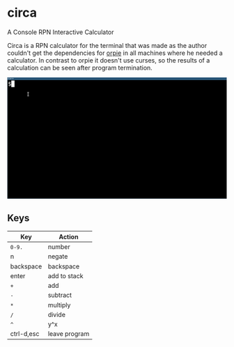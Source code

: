 # circa
A Console RPN Interactive Calculator

Circa is a RPN calculator for the terminal that was made as the author couldn't get the dependencies for [orpie](https://github.com/pelzlpj/orpie) in all machines where he needed a calculator. In contrast to orpie it doesn't use curses, so the results of a calculation can be seen after program termination.

![Run in xterm](data/screenshots/run.gif)

## Keys

Key        | Action
---------- | -------------
`0-9.`     | number
n          | negate
backspace  | backspace
enter      | add to stack
`+`        | add
`-`        | subtract
`*`        | multiply
`/`        | divide
`^`        | y^x
ctrl-d,esc | leave program
